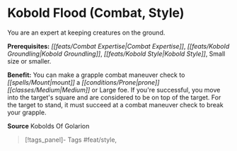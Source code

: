﻿---
cssclass: [feats]

---
# Kobold Flood (Combat, Style)

You are an expert at keeping creatures on the ground.

**Prerequisites:** _[[feats/Combat Expertise|Combat Expertise]]_, _[[feats/Kobold Groundling|Kobold Groundling]]_, _[[feats/Kobold Style|Kobold Style]]_, Small size or smaller.

**Benefit:** You can make a grapple combat maneuver check to _[[spells/Mount|mount]]_ a _[[conditions/Prone|prone]]_ _[[classes/Medium|Medium]]_ or Large foe. If you're successful, you move into the target's square and are considered to be on top of the target. For the target to stand, it must succeed at a combat maneuver check to break your grapple.

**Source** Kobolds Of Golarion
>[!tags_panel]- Tags
> #feat/style, 